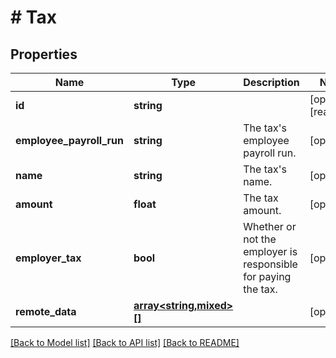 # # Tax

## Properties

Name | Type | Description | Notes
------------ | ------------- | ------------- | -------------
**id** | **string** |  | [optional] [readonly]
**employee_payroll_run** | **string** | The tax&#39;s employee payroll run. | [optional]
**name** | **string** | The tax&#39;s name. | [optional]
**amount** | **float** | The tax amount. | [optional]
**employer_tax** | **bool** | Whether or not the employer is responsible for paying the tax. | [optional]
**remote_data** | [**array<string,mixed>[]**](array.md) |  | [optional]

[[Back to Model list]](../../README.md#models) [[Back to API list]](../../README.md#endpoints) [[Back to README]](../../README.md)
